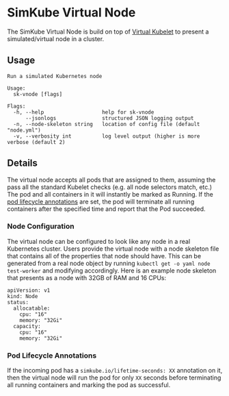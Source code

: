 # SimKube Virtual Node

The SimKube Virtual Node is build on top of [Virtual Kubelet](https://virtual-kubelet.io) to present a simulated/virtual
node in a cluster.

## Usage

```
Run a simulated Kubernetes node

Usage:
  sk-vnode [flags]

Flags:
  -h, --help                   help for sk-vnode
      --jsonlogs               structured JSON logging output
  -n, --node-skeleton string   location of config file (default "node.yml")
  -v, --verbosity int          log level output (higher is more verbose (default 2)
```

## Details

The virtual node accepts all pods that are assigned to them, assuming the pass all the standard Kubelet checks (e.g. all
node selectors match, etc.)  The pod and all containers in it will instantly be marked as Running.  If the [pod
lifecycle annotations](#pod-lifecycle-annotations) are set, the pod will terminate all running containers after the
specified time and report that the Pod succeeded.

### Node Configuration

The virtual node can be configured to look like any node in a real Kubernetes cluster.  Users provide the virtual node
with a node skeleton file that contains all of the properties that node should have.  This can be generated from a real
node object by running `kubectl get -o yaml node test-worker` and modifying accordingly.  Here is an example node
skeleton that presents as a node with 32GB of RAM and 16 CPUs:

```
apiVersion: v1
kind: Node
status:
  allocatable:
    cpu: "16"
    memory: "32Gi"
  capacity:
    cpu: "16"
    memory: "32Gi"
```

### Pod Lifecycle Annotations

If the incoming pod has a `simkube.io/lifetime-seconds: XX` annotation on it, then the virtual node will run the pod for
only `XX` seconds before terminating all running containers and marking the pod as successful.
